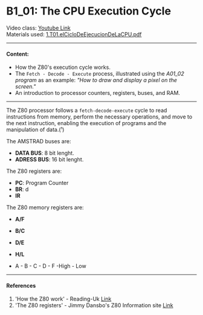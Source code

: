 # B1_01: The CPU Execution Cycle
Video class: [Youtube Link](https://youtu.be/p8DeOFI-CKE)  
Materials used: [1.T01.elCicloDeEjecucionDeLaCPU.pdf](https://github.com/alexandrglm/elearning_tools/blob/main/z80asmmooc/contents/Course/MODULE_1%3ASprite_in_machine_Code/B01_THEORY/B01_materials/1.T01.elCicloDeEjecucionDeLaCPU.pdf)  
***

#### Content:
- How the Z80's execution cycle works.  
- The `Fetch - Decode - Execute` process, illustrated using the *A01_02 program* as an example: *"How to draw and display a pixel on the screen."*  
- An introduction to processor counters, registers, buses, and RAM.
***

The Z80 processor follows a `fetch-decode-execute` cycle to read instructions from memory, perform the necessary operations, and move to the next instruction, enabling the execution of programs and the manipulation of data.(¹)

The AMSTRAD buses are:
- **DATA BUS**:    8 bit lenght.
- **ADRESS BUS**:  16 bit lenght.


The Z80 registers are:

- **PC**:  Program Counter
- **BR**:  d
- **IR**

The Z80 memory registers are:
- **A/F**
- **B/C**
- **D/E**
- **H/L**

- A - B - C - D - F -High - Low





***
#### References
1. 'How the Z80 work' - Reading-Uk [Link](http://www.reading-uk.net/en/how-the-z-80-work/)
2. 'The Z80 registers' - Jimmy Dansbo's Z80 Information site [Link](https://jnz.dk/z80/registers.html)
